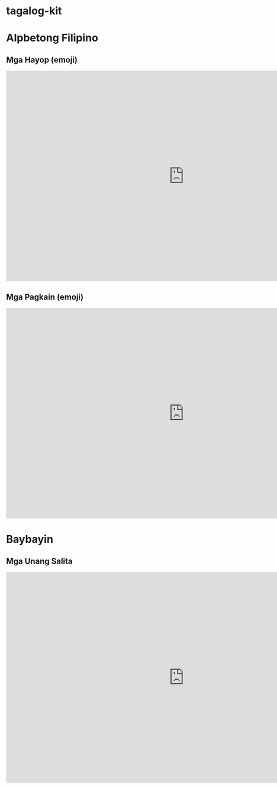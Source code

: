 # tagalog-kit
# Alpbetong Filipino
## Mga Hayop (emoji)
<iframe src="https://docs.google.com/presentation/d/e/2PACX-1vRGINNlics3o8uVfIu3eqoZsMOCVhzJREIs9a53NED564ATZFg2xpjecDQQjpDNXpxdlSUZBKxd4xjC/embed?start=false&loop=false&delayms=3000" frameborder="0" width="960" height="569" allowfullscreen="true" mozallowfullscreen="true" webkitallowfullscreen="true"></iframe>

## Mga Pagkain (emoji)
<iframe src="https://docs.google.com/presentation/d/e/2PACX-1vRqR90oarvmbL_-uF5IoMBEKwQY6w-dt7uBo9Y908Yyh_fKD0N25zKo4mv9vVQIxzP45qdzHuHs-xCS/embed?start=false&loop=true&delayms=3000" frameborder="0" width="960" height="569" allowfullscreen="true" mozallowfullscreen="true" webkitallowfullscreen="true"></iframe>

# Baybayin
## Mga Unang Salita
<iframe src="https://docs.google.com/presentation/d/e/2PACX-1vThQB0t8ySFRgtRPAM-_YGEF0mlPvEGUYYmQl5A-tPSuTqDSgkykwU9jgaVc40_nKvOJftFM5uCswhS/embed?start=false&loop=false&delayms=3000" frameborder="0" width="960" height="569" allowfullscreen="true" mozallowfullscreen="true" webkitallowfullscreen="true"></iframe>
